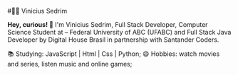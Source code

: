 #👨‍💻 Vinicius Sedrim

**Hey, curious! 👋**
I'm Vinicius Sedrim, Full Stack Developer, Computer Science Student at – Federal University of ABC (UFABC) and Full Stack Java Developer by Digital House Brasil in partnership with Santander Coders.

📚 Studying: JavaScript | Html | Css | Python;
😄 Hobbies: watch movies and series, listen music and online games;
